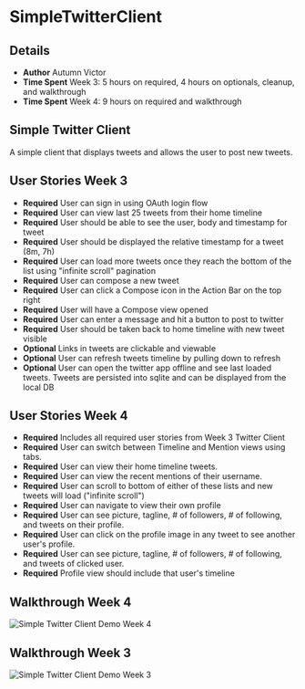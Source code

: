 # SimpleTwitterClient

## Details
- **Author** Autumn Victor
- **Time Spent** Week 3: 5 hours on required, 4 hours on optionals, cleanup, and walkthrough
- **Time Spent** Week 4: 9 hours on required and walkthrough

## Simple Twitter Client

A simple client that displays tweets and allows the user to post new tweets.

## User Stories Week 3
- **Required** User can sign in using OAuth login flow
- **Required** User can view last 25 tweets from their home timeline
- **Required** User should be able to see the user, body and timestamp for tweet
- **Required** User should be displayed the relative timestamp for a tweet (8m, 7h)
- **Required** User can load more tweets once they reach the bottom of the list using "infinite scroll" pagination
- **Required** User can compose a new tweet
- **Required** User can click a Compose icon in the Action Bar on the top right
- **Required** User will have a Compose view opened
- **Required** User can enter a message and hit a button to post to twitter
- **Required** User should be taken back to home timeline with new tweet visible
- **Optional** Links in tweets are clickable and viewable
- **Optional** User can refresh tweets timeline by pulling down to refresh
- **Optional** User can open the twitter app offline and see last loaded tweets.  Tweets are persisted into sqlite and can be displayed from the local DB

## User Stories Week 4
- **Required** Includes all required user stories from Week 3 Twitter Client
- **Required** User can switch between Timeline and Mention views using tabs.
- **Required** User can view their home timeline tweets.
- **Required** User can view the recent mentions of their username.
- **Required** User can scroll to bottom of either of these lists and new tweets will load ("infinite scroll")
- **Required** User can navigate to view their own profile
- **Required** User can see picture, tagline, # of followers, # of following, and tweets on their profile.
- **Required** User can click on the profile image in any tweet to see another user's profile.
- **Required** User can see picture, tagline, # of followers, # of following, and tweets of clicked user.
- **Required** Profile view should include that user's timeline

## Walkthrough Week 4

![Simple Twitter Client Demo Week 4](simple_twitter_demo_week4.gif "Simple Twitter Client Demo Week 4") 


## Walkthrough Week 3

![Simple Twitter Client Demo Week 3](simple_twitter_demo.gif "Simple Twitter Client Demo Week 3") 

